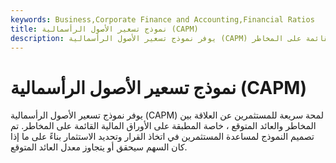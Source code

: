 ```yaml
---
keywords: Business,Corporate Finance and Accounting,Financial Ratios
title: نموذج تسعير الأصول الرأسمالية (CAPM)
description: يوفر نموذج تسعير الأصول الرأسمالية (CAPM) لمحة سريعة للمستثمرين عن العلاقة بين المخاطر والعائد المتوقع ، خاصة المطبقة على المخاطر القائمة على المخاطر
---
```


# نموذج تسعير الأصول الرأسمالية (CAPM)
يوفر نموذج تسعير الأصول الرأسمالية (CAPM) لمحة سريعة للمستثمرين عن العلاقة بين المخاطر والعائد المتوقع ، خاصة المطبقة على الأوراق المالية القائمة على المخاطر. تم تصميم النموذج لمساعدة المستثمرين في اتخاذ القرار وتحديد الاستثمار بناءً على ما إذا كان السهم سيحقق أو يتجاوز معدل العائد المتوقع.

